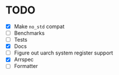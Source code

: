 # TODO
- [x] Make `no_std` compat
- [ ] Benchmarks
- [ ] Tests
- [x] Docs
- [ ] Figure out uarch system register support
- [x] Arrspec
- [ ] Formatter